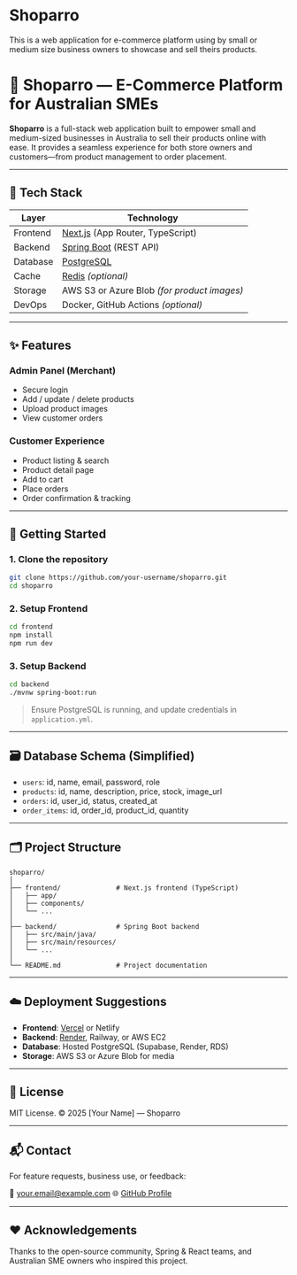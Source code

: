 # Shoparro
This is a web application for e-commerce platform using by small or medium size business owners to showcase and sell theirs products.


# 🛒 Shoparro — E-Commerce Platform for Australian SMEs

**Shoparro** is a full-stack web application built to empower small and medium-sized businesses in Australia to sell their products online with ease. It provides a seamless experience for both store owners and customers—from product management to order placement.

---

## 🔧 Tech Stack

| Layer     | Technology                        |
|-----------|-----------------------------------|
| Frontend  | [Next.js](https://nextjs.org/) (App Router, TypeScript) |
| Backend   | [Spring Boot](https://spring.io/projects/spring-boot) (REST API) |
| Database  | [PostgreSQL](https://www.postgresql.org/) |
| Cache     | [Redis](https://redis.io/) *(optional)* |
| Storage   | AWS S3 or Azure Blob *(for product images)* |
| DevOps    | Docker, GitHub Actions *(optional)* |

---

## ✨ Features

### Admin Panel (Merchant)
- Secure login
- Add / update / delete products
- Upload product images
- View customer orders

### Customer Experience
- Product listing & search
- Product detail page
- Add to cart
- Place orders
- Order confirmation & tracking

---

## 🚀 Getting Started

### 1. Clone the repository

```bash
git clone https://github.com/your-username/shoparro.git
cd shoparro
````

### 2. Setup Frontend

```bash
cd frontend
npm install
npm run dev
```

### 3. Setup Backend

```bash
cd backend
./mvnw spring-boot:run
```

> Ensure PostgreSQL is running, and update credentials in `application.yml`.

---

## 🗃️ Database Schema (Simplified)

* `users`: id, name, email, password, role
* `products`: id, name, description, price, stock, image\_url
* `orders`: id, user\_id, status, created\_at
* `order_items`: id, order\_id, product\_id, quantity

---

## 🗂 Project Structure

```
shoparro/
│
├── frontend/              # Next.js frontend (TypeScript)
│   ├── app/
│   ├── components/
│   └── ...
│
├── backend/               # Spring Boot backend
│   ├── src/main/java/
│   ├── src/main/resources/
│   └── ...
│
└── README.md              # Project documentation
```

---

## ☁️ Deployment Suggestions

* **Frontend**: [Vercel](https://vercel.com/) or Netlify
* **Backend**: [Render](https://render.com/), Railway, or AWS EC2
* **Database**: Hosted PostgreSQL (Supabase, Render, RDS)
* **Storage**: AWS S3 or Azure Blob for media

---

## 📄 License

MIT License.
© 2025 \[Your Name] — Shoparro

---

## 📬 Contact

For feature requests, business use, or feedback:

📧 [your.email@example.com](mailto:your.email@example.com)
🌐 [GitHub Profile](https://github.com/your-username)

---

## ❤️ Acknowledgements

Thanks to the open-source community, Spring & React teams, and Australian SME owners who inspired this project.


